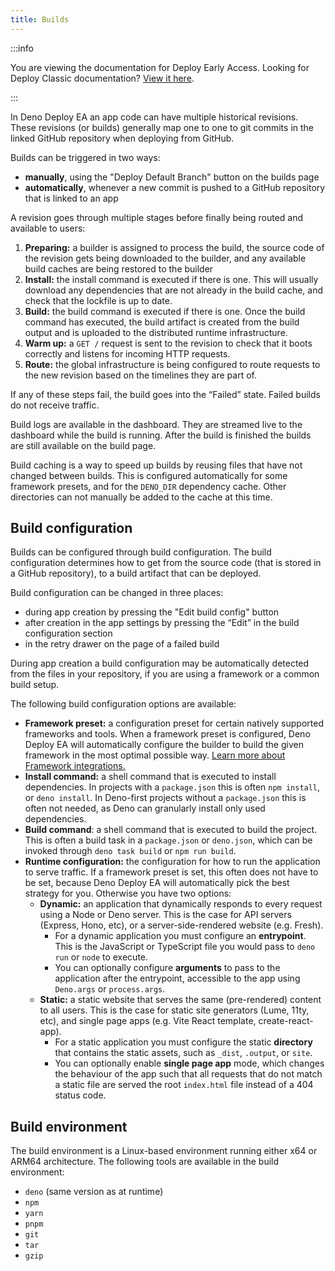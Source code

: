 ```yaml
---
title: Builds
---
```


:::info

You are viewing the documentation for Deploy Early Access. Looking for Deploy
Classic documentation? [View it here](/deploy/).

:::

In Deno Deploy EA an app code can have multiple historical revisions. These
revisions (or builds) generally map one to one to git commits in the linked
GitHub repository when deploying from GitHub.

Builds can be triggered in two ways:

- **manually**, using the "Deploy Default Branch" button on the builds page
- **automatically**, whenever a new commit is pushed to a GitHub repository that
  is linked to an app

A revision goes through multiple stages before finally being routed and
available to users:

1. **Preparing:** a builder is assigned to process the build, the source code of
   the revision gets being downloaded to the builder, and any available build
   caches are being restored to the builder
2. **Install:** the install command is executed if there is one. This will
   usually download any dependencies that are not already in the build cache,
   and check that the lockfile is up to date.
3. **Build:** the build command is executed if there is one. Once the build
   command has executed, the build artifact is created from the build output and
   is uploaded to the distributed runtime infrastructure.
4. **Warm up:** a `GET /` request is sent to the revision to check that it boots
   correctly and listens for incoming HTTP requests.
5. **Route:** the global infrastructure is being configured to route requests to
   the new revision based on the timelines they are part of.

If any of these steps fail, the build goes into the “Failed” state. Failed
builds do not receive traffic.

Build logs are available in the dashboard. They are streamed live to the
dashboard while the build is running. After the build is finished the builds are
still available on the build page.

Build caching is a way to speed up builds by reusing files that have not changed
between builds. This is configured automatically for some framework presets, and
for the `DENO_DIR` dependency cache. Other directories can not manually be added
to the cache at this time.

## Build configuration

Builds can be configured through build configuration. The build configuration
determines how to get from the source code (that is stored in a GitHub
repository), to a build artifact that can be deployed.

Build configuration can be changed in three places:

- during app creation by pressing the "Edit build config" button
- after creation in the app settings by pressing the “Edit” in the build
  configuration section
- in the retry drawer on the page of a failed build

During app creation a build configuration may be automatically detected from the
files in your repository, if you are using a framework or a common build setup.

The following build configuration options are available:

- **Framework preset:** a configuration preset for certain natively supported
  frameworks and tools. When a framework preset is configured, Deno Deploy EA
  will automatically configure the builder to build the given framework in the
  most optimal possible way.
  [Learn more about Framework integrations.](./frameworks/)
- **Install command:** a shell command that is executed to install dependencies.
  In projects with a `package.json` this is often `npm install`, or
  `deno install`. In Deno-first projects without a `package.json` this is often
  not needed, as Deno can granularly install only used dependencies.
- **Build command**: a shell command that is executed to build the project. This
  is often a build task in a `package.json` or `deno.json`, which can be invoked
  through `deno task build` or `npm run build`.
- **Runtime configuration:** the configuration for how to run the application to
  serve traffic. If a framework preset is set, this often does not have to be
  set, because Deno Deploy EA will automatically pick the best strategy for you.
  Otherwise you have two options:
  - **Dynamic:** an application that dynamically responds to every request using
    a Node or Deno server. This is the case for API servers (Express, Hono,
    etc), or a server-side-rendered website (e.g. Fresh).
    - For a dynamic application you must configure an **entrypoint**. This is
      the JavaScript or TypeScript file you would pass to `deno run` or `node`
      to execute.
    - You can optionally configure **arguments** to pass to the application
      after the entrypoint, accessible to the app using `Deno.args` or
      `process.args`.
  - **Static:** a static website that serves the same (pre-rendered) content to
    all users. This is the case for static site generators (Lume, 11ty, etc),
    and single page apps (e.g. Vite React template, create-react-app).
    - For a static application you must configure the static **directory** that
      contains the static assets, such as `_dist`, `.output`, or `site`.
    - You can optionally enable **single page app** mode, which changes the
      behaviour of the app such that all requests that do not match a static
      file are served the root `index.html` file instead of a 404 status code.

## Build environment

The build environment is a Linux-based environment running either x64 or ARM64
architecture. The following tools are available in the build environment:

- `deno` (same version as at runtime)
- `npm`
- `yarn`
- `pnpm`
- `git`
- `tar`
- `gzip`
